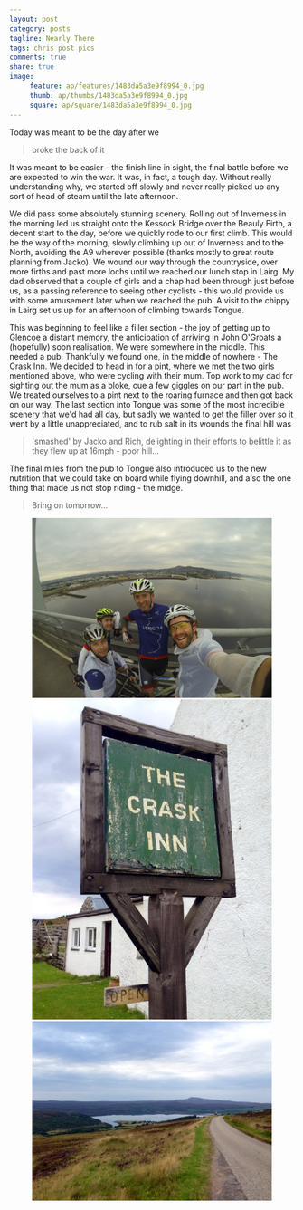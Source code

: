 ```yaml
---
layout: post
category: posts
tagline: Nearly There
tags: chris post pics
comments: true
share: true
image: 
     feature: ap/features/1483da5a3e9f8994_0.jpg
     thumb: ap/thumbs/1483da5a3e9f8994_0.jpg
     square: ap/square/1483da5a3e9f8994_0.jpg
---
```

Today was meant to be the day after we

> broke the back of it

It was meant to be easier - the finish line in sight, the final battle
before we are expected to win the war.  It was, in fact, a tough day.
 Without really understanding why, we started off slowly and never really
picked up any sort of head of steam until the late afternoon.

We did pass some absolutely stunning scenery.  Rolling out of Inverness in
the morning led us straight onto the Kessock Bridge over the Beauly Firth,
a decent start to the day, before we quickly rode to our first climb.  This
would be the way of the morning, slowly climbing up out of Inverness and to
the North, avoiding the A9 wherever possible (thanks mostly to great route
planning from Jacko).  We wound our way through the countryside, over more
firths and past more lochs until we reached our lunch stop in Lairg.  My
dad observed that a couple of girls and a chap had been through just before
us, as a passing reference to seeing other cyclists - this would provide us
with some amusement later when we reached the pub.  A visit to the chippy
in Lairg set us up for an afternoon of climbing towards Tongue.

This was beginning to feel like a filler section - the joy of getting up to
Glencoe a distant memory, the anticipation of arriving in John O'Groats a
(hopefully) soon realisation.  We were somewhere in the middle.  This
needed a pub.  Thankfully we found one, in the middle of nowhere - The
Crask Inn.  We decided to head in for a pint, where we met the two girls
mentioned above, who were cycling with their mum.  Top work to my dad for
sighting out the mum as a bloke, cue a few giggles on our part in the pub.
 We treated ourselves to a pint next to the roaring furnace and then got
back on our way.  The last section into Tongue was some of the most
incredible scenery that we'd had all day, but sadly we wanted to get the
filler over so it went by a little unappreciated, and to rub salt in its
wounds the final hill was

> 'smashed' by Jacko and Rich, delighting in their efforts to belittle it
as they flew up at 16mph - poor hill...

The final miles from the pub to Tongue also introduced us to the new
nutrition that we could take on board while flying downhill, and also the
one thing that made us not stop riding - the midge.

> Bring on tomorrow...
<figure class="third">
<a href="/images/ap/standard/1483da5a3e9f8994_0.jpg">
<img src="/images/ap/standard/1483da5a3e9f8994_0.jpg">
</a><a href="/images/ap/standard/1483da5a3e9f8994_1.jpg">
<img src="/images/ap/standard/1483da5a3e9f8994_1.jpg">
</a><a href="/images/ap/standard/1483da5a3e9f8994_2.jpg">
<img src="/images/ap/standard/1483da5a3e9f8994_2.jpg">
</a></figure>